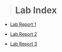 > # Lab Index

* [Lab Report 1](lab-report-1-week-2.md)

* [Lab Report 2](lab-report-2-week-4.md)

* [Lab Report 3](lab-report-3-week-6.md)